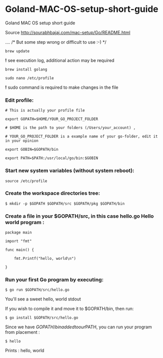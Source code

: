 # Goland-MAC-OS-setup-short-guide
Goland MAC OS setup short guide

Source http://sourabhbajaj.com/mac-setup/Go/README.html 

…. /* But some step wrong or difficult to use :-) */

    brew update

**!**  see execution log, additional action may be required 

    brew install golang

    sudo nano /etc/profile

**!** sudo command is required to make changes in the file



### Edit profile:

    # This is actually your profile file

    export GOPATH=$HOME/YOUR_GO_PROJECT_FOLDER

    # $HOME is the path to your folders (/Users/your_account) ,

    # YOUR_GO_PROJECT_FOLDER is a example name of your go-folder, edit it in your opinion

    export GOBIN=$GOPATH/bin

    export PATH=$PATH:/usr/local/go/bin:$GOBIN



### Start new system variables (without system reboot):

    source /etc/profile



### Create the workspace directories tree:

    $ mkdir -p $GOPATH $GOPATH/src $GOPATH/pkg $GOPATH/bin

### Create a file in your $GOPATH/src, in this case hello.go Hello world program :

    package main

    import "fmt"

    func main() {

        fmt.Printf("hello, world\n")
    
    }

### Run your first Go program by executing:

    $ go run $GOPATH/src/hello.go

You'll see a sweet hello, world stdout

If you wish to compile it and move it to $GOPATH/bin, then run:

    $ go install $GOPATH/src/hello.go
 
Since we have $GOPATH/bin added to our $PATH, you can run your program from placement :

    $ hello

Prints : hello, world
